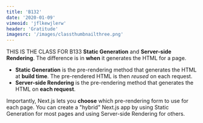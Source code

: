 ```yaml
---
title: 'B132'
date: '2020-01-09'
vimeoid: 'jflkewjlerw'
header: 'Gratitude'
imagesrc: '/images/classthumbnailthree.png'
---
```


THIS IS THE CLASS FOR B133 **Static Generation** and **Server-side Rendering**. The difference is in **when** it generates the HTML for a page.

- **Static Generation** is the pre-rendering method that generates the HTML at **build time**. The pre-rendered HTML is then _reused_ on each request.
- **Server-side Rendering** is the pre-rendering method that generates the HTML on **each request**.

Importantly, Next.js lets you **choose** which pre-rendering form to use for each page. You can create a "hybrid" Next.js app by using Static Generation for most pages and using Server-side Rendering for others.
